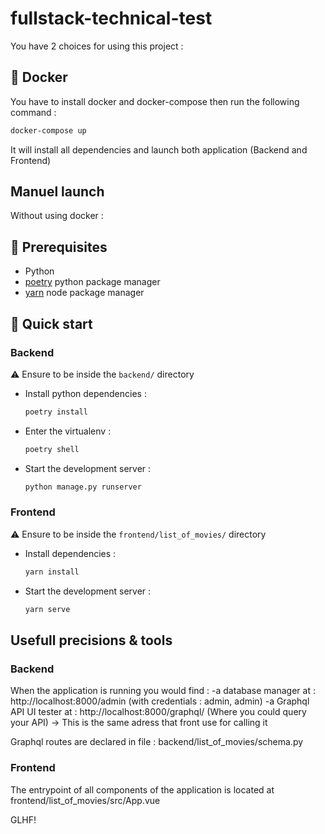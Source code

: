 # fullstack-technical-test
You have 2 choices for using this project :

## 🐳 Docker
You have to install docker and docker-compose then run the following command :
```bash
docker-compose up
```
It will install all dependencies and launch both application (Backend and Frontend)


## Manuel launch
Without using docker :
## 🔧 Prerequisites
- Python
- [poetry](https://python-poetry.org/) python package manager
- [yarn](https://yarnpkg.com/) node package manager


## 🚀 Quick start
### Backend
  ⚠️ Ensure to be inside the `backend/` directory
- Install python dependencies :
  ```bash
  poetry install
  ```
- Enter the virtualenv :
  ```bash
  poetry shell
  ```
- Start the development server :
  ```bash
  python manage.py runserver
  ```

### Frontend
  ⚠️ Ensure to be inside the `frontend/list_of_movies/` directory
- Install dependencies :
  ```bash
  yarn install
  ```
- Start the development server :
  ```bash
  yarn serve
  ```
  
## Usefull precisions & tools
### Backend
When the application is running you would find :
-a database manager at : http://localhost:8000/admin (with credentials : admin, admin)
-a Graphql API UI tester at : http://localhost:8000/graphql/ (Where you could query your API) -> This is the same adress that front use for calling it

Graphql routes are declared in file : backend/list_of_movies/schema.py

### Frontend
The entrypoint of all components of the application is located at frontend/list_of_movies/src/App.vue

GLHF!

